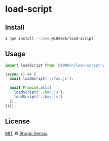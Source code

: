 # load-script

## Install

```bash
$ npm install --save @1000ch/load-script
```

## Usage

```javascript
import loadScript from '@1000ch/load-script';

(async () => {
  await loadScript('./foo.js');

  await Promise.all([
    loadScript('./bar.js'),
    loadScript('./baz.js')
  ]);
})();
```

## License

[MIT](https://1000ch.mit-license.org) © [Shogo Sensui](https://github.com/1000ch)
